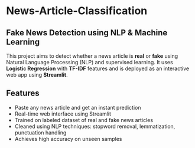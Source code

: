 # News-Article-Classification

## Fake News Detection using NLP & Machine Learning

This project aims to detect whether a news article is **real** or **fake** using Natural Language Processing (NLP) and supervised learning. It uses **Logistic Regression** with **TF-IDF** features and is deployed as an interactive web app using **Streamlit**.

## Features

- Paste any news article and get an instant prediction
- Real-time web interface using Streamlit
- Trained on labeled dataset of real and fake news articles
- Cleaned using NLP techniques: stopword removal, lemmatization, punctuation handling
- Achieves high accuracy on unseen samples
